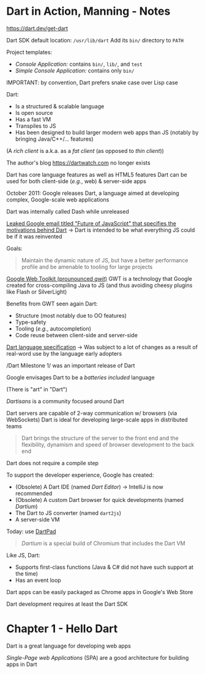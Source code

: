 # Dart in Action, Manning - Notes

<https://dart.dev/get-dart>

Dart SDK default location: `/usr/lib/dart`
Add its `bin/` directory to `PATH`

Project templates:
- *Console Application:* contains `bin/`, `lib/`, and `test`
- *Simple Console Application:* contains only `bin/`

IMPORTANT: by convention, Dart prefers snake case over Lisp case

Dart:
- Is a structured & scalable language
- Is open source
- Has a fast VM
- Transpiles to JS
- Has been designed to build larger modern web apps than JS (notably by bringing Java/C++/... features)

(A _rich client_ is a.k.a. as a _fat client_ (as opposed to _thin client_))

The author's blog <https://dartwatch.com> no longer exists

Dart has core language features as well as HTML5 features
Dart can be used for both client-side (_e.g._, web) & server-side apps

October 2011: Google releases Dart, a language aimed at developing complex, Google-scale web applications

Dart was internally called Dash while unreleased

[Leaked Google email titled "Future of JavaScript" that specifies the motivations behind Dart](https://gist.github.com/paulmillr/1208618)
-> Dart is intended to be what everything JS could be if it was reinvented

Goals:
> Maintain the dynamic nature of JS, but have a better performance profile and be amenable to tooling for large projects

[Google Web Toolkit (prounounced _gwit_)](http://www.gwtproject.org/)
GWT is a technology that Google created for cross-compiling Java to JS (and thus avoiding cheesy plugins like Flash or SilverLight)

Benefits from GWT seen again Dart:
- Structure (most notably due to OO features)
- Type-safety
- Tooling (_e.g._, autocompletion)
- Code reuse between client-side and server-side

[Dart language specification](https://dart.dev/guides/language/spec)
-> Was subject to a lot of changes as a result of real-word use by the language early adopters

/Dart Milestone 1/ was an important release of Dart

Google envisages Dart to be a _batteries included_ language

(There is "art" in "Dart")

_Dartisans_ is a community focused around Dart

Dart servers are capable of 2-way communication w/ browsers (via WebSockets)
Dart is ideal for developing large-scale apps in distributed teams

> Dart brings the structure of the server to the front end and the flexibility, dynamism and speed of browser development to the back end

Dart does not require a compile step

To support the developer experience, Google has created:
- (Obsolete) A Dart IDE (named _Dart Editor_) -> IntelliJ is now recommended
- (Obsolete) A custom Dart browser for quick developments (named _Dartium_)
- The Dart to JS converter (named `dart2js`)
- A server-side VM

Today: use [DartPad](https://dartpad.dev/)

> _Dartium_ is a special build of Chromium that includes the Dart VM

Like JS, Dart:
 - Supports first-class functions (Java & C# did not have such support at the time)
 - Has an event loop
 
Dart apps can be easily packaged as Chrome apps in Google's Web Store
 
Dart development requires at least the Dart SDK
 

# Chapter 1 - Hello Dart

Dart is a great language for developing web apps

_Single-Page web Applications_ (SPA)  are a good architecture for building apps in Dart
